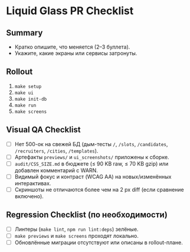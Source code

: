 # Liquid Glass PR Checklist

## Summary
- Кратко опишите, что меняется (2–3 буллета).
- Укажите, какие экраны или сервисы затронуты.

## Rollout
1. `make setup`
2. `make ui`
3. `make init-db`
4. `make run`
5. `make screens`

## Visual QA Checklist
- [ ] Нет 500-ок на свежей БД (дым-тесты `/`, `/slots`, `/candidates`, `/recruiters`, `/cities`, `/templates`).
- [ ] Артефакты `previews/` и `ui_screenshots/` приложены к сборке.
- [ ] `audit/CSS_SIZE.md` в бюджете (≤ 90 KB raw, ≤ 70 KB gzip) или добавлен комментарий с WARN.
- [ ] Видимый фокус и контраст (WCAG AA) на новых/изменённых интерактивах.
- [ ] Скриншоты не отличаются более чем на 2 px diff (если сравнение включено).

## Regression Checklist (по необходимости)
- [ ] Линтеры (`make lint`, `npm run lint:deps`) зелёные.
- [ ] `make previews` и `make screens` проходят локально.
- [ ] Обновлённые миграции отсутствуют или описаны в rollout-плане.
